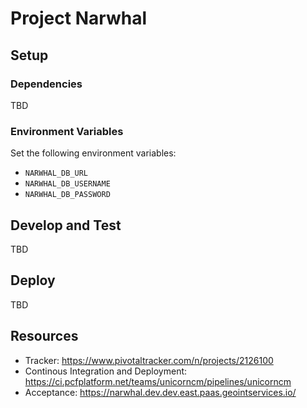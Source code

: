 # Project Narwhal

## Setup
### Dependencies
TBD

### Environment Variables
Set the following environment variables:
- `NARWHAL_DB_URL`
- `NARWHAL_DB_USERNAME`
- `NARWHAL_DB_PASSWORD`

## Develop and Test
TBD

## Deploy
TBD

## Resources
- Tracker: https://www.pivotaltracker.com/n/projects/2126100
- Continous Integration and Deployment: https://ci.pcfplatform.net/teams/unicorncm/pipelines/unicorncm 
- Acceptance: https://narwhal.dev.dev.east.paas.geointservices.io/

